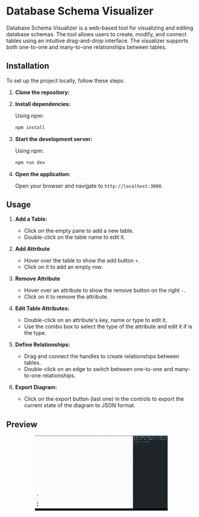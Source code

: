 # Database Schema Visualizer

Database Schema Visualizer is a web-based tool for visualizing and editing database schemas. The tool allows users to create, modify, and connect tables using an intuitive drag-and-drop interface. The visualizer supports both one-to-one and many-to-one relationships between tables.

## Installation

To set up the project locally, follow these steps:

1. **Clone the repository:**
2. **Install dependencies:**

   Using npm:

   ```sh
   npm install
   ```

3. **Start the development server:**

   Using npm:

   ```sh
   npm run dev
   ```

4. **Open the application:**

   Open your browser and navigate to `http://localhost:3000`.

## Usage

1. **Add a Table:**
    - Click on the empty pane to add a new table.
    - Double-click on the table name to edit it.

2. **Add Attribute**
    - Hover over the table to show the add button `+`.
    - Click on it to add an empty row.

3. **Remove Attribute**
    - Hover over an attribute to show the remove button on the right `-`.
    - Click on it to remove the attribute.

4. **Edit Table Attributes:**
    - Double-click on an attribute's key, name or type to edit it.
    - Use the combo box to select the type of the attribute and edit it if is the type.

5. **Define Relationships:**
    - Drag and connect the handles to create relationships between tables.
    - Double-click on an edge to switch between one-to-one and many-to-one relationships.

6. **Export Diagram:** 
    - Click on the export button (last one) in the controls to export the current state of the diagram to JSON format.

## Preview
<p style="text-align: center;">
<img src="/public/diagrams.gif" alt="diagram gif" width="70%" />
</p>
